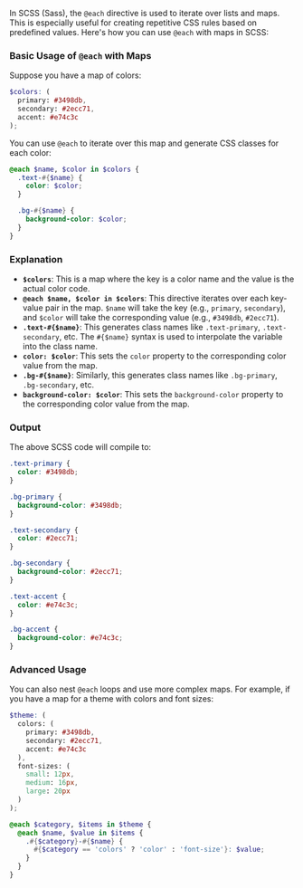 In SCSS (Sass), the `@each` directive is used to iterate over lists and maps. This is especially useful for creating repetitive CSS rules based on predefined values. Here's how you can use `@each` with maps in SCSS:

### Basic Usage of `@each` with Maps

Suppose you have a map of colors:

```scss
$colors: (
  primary: #3498db,
  secondary: #2ecc71,
  accent: #e74c3c
);
```

You can use `@each` to iterate over this map and generate CSS classes for each color:

```scss
@each $name, $color in $colors {
  .text-#{$name} {
    color: $color;
  }

  .bg-#{$name} {
    background-color: $color;
  }
}
```

### Explanation

- **`$colors`**: This is a map where the key is a color name and the value is the actual color code.
- **`@each $name, $color in $colors`**: This directive iterates over each key-value pair in the map. `$name` will take the key (e.g., `primary`, `secondary`), and `$color` will take the corresponding value (e.g., `#3498db`, `#2ecc71`).
- **`.text-#{$name}`**: This generates class names like `.text-primary`, `.text-secondary`, etc. The `#{$name}` syntax is used to interpolate the variable into the class name.
- **`color: $color`**: This sets the `color` property to the corresponding color value from the map.
- **`.bg-#{$name}`**: Similarly, this generates class names like `.bg-primary`, `.bg-secondary`, etc.
- **`background-color: $color`**: This sets the `background-color` property to the corresponding color value from the map.

### Output

The above SCSS code will compile to:

```css
.text-primary {
  color: #3498db;
}

.bg-primary {
  background-color: #3498db;
}

.text-secondary {
  color: #2ecc71;
}

.bg-secondary {
  background-color: #2ecc71;
}

.text-accent {
  color: #e74c3c;
}

.bg-accent {
  background-color: #e74c3c;
}
```

### Advanced Usage

You can also nest `@each` loops and use more complex maps. For example, if you have a map for a theme with colors and font sizes:

```scss
$theme: (
  colors: (
    primary: #3498db,
    secondary: #2ecc71,
    accent: #e74c3c
  ),
  font-sizes: (
    small: 12px,
    medium: 16px,
    large: 20px
  )
);

@each $category, $items in $theme {
  @each $name, $value in $items {
    .#{$category}-#{$name} {
      #{$category == 'colors' ? 'color' : 'font-size'}: $value;
    }
  }
}
```
